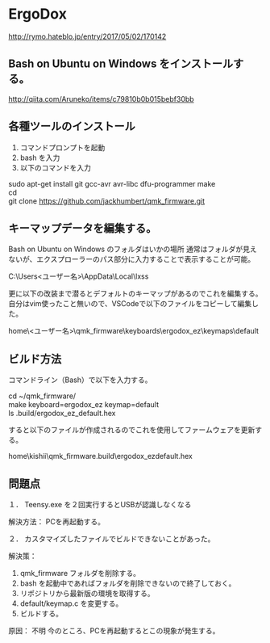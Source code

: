 # ErgoDox

http://rymo.hateblo.jp/entry/2017/05/02/170142


## Bash on Ubuntu on Windows をインストールする。


http://qiita.com/Aruneko/items/c79810b0b015bebf30bb

## 各種ツールのインストール

1. コマンドプロンプトを起動
1. bash を入力
1. 以下のコマンドを入力   

sudo apt-get install git gcc-avr avr-libc dfu-programmer make  
cd  
git clone https://github.com/jackhumbert/qmk_firmware.git  


## キーマップデータを編集する。

Bash on Ubuntu on Windows のフォルダはいかの場所
通常はフォルダが見えないが、エクスプローラーのパス部分に入力することで表示することが可能。

C:\Users\<ユーザー名>\AppData\Local\lxss

更に以下の改装まで潜るとデフォルトのキーマップがあるのでこれを編集する。
自分はvim使ったこと無いので、VSCodeで以下のファイルをコピーして編集した。

home\\<ユーザー名>\qmk_firmware\keyboards\ergodox_ez\keymaps\default

## ビルド方法

コマンドライン（Bash）で以下を入力する。

cd ~/qmk_firmware/  
make keyboard=ergodox_ez keymap=default  
ls .build/ergodox_ez_default.hex

すると以下のファイルが作成されるのでこれを使用してファームウェアを更新する。

home\kishii\qmk_firmware\.build\ergodox_ezdefault.hex

## 問題点

１． Teensy.exe を２回実行するとUSBが認識しなくなる

解決方法：
PCを再起動する。

２． カスタマイズしたファイルでビルドできないことがあった。

解決策：
1. qmk_firmware フォルダを削除する。
1. bash を起動中であればフォルダを削除できないので終了しておく。
1. リポジトリから最新版の環境を取得する。
1. default/keymap.c を変更する。
1. ビルドする。


原因：
不明
今のところ、PCを再起動するとこの現象が発生する。
